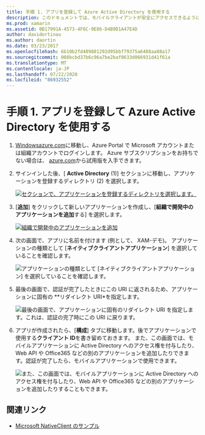```yaml
---
title: 手順 1. アプリを登録して Azure Active Directory を使用する
description: このドキュメントでは、モバイルクライアントが安全にアクセスできるように Azure Active Directory に Azure アプリケーションを登録する方法について説明します。
ms.prod: xamarin
ms.assetid: 0B17991A-4573-4F6C-9E86-D4B9D1A47E4D
author: davidortinau
ms.author: daortin
ms.date: 03/23/2017
ms.openlocfilehash: 6b10b2fd489881292d95bbf79375a6488aa88a17
ms.sourcegitcommit: 008bcbd37b6c96a7be2baf0633d066931d41f61a
ms.translationtype: MT
ms.contentlocale: ja-JP
ms.lasthandoff: 07/22/2020
ms.locfileid: "86932552"
---
```

# <a name="step-1-register-an-app-to-use-azure-active-directory"></a>手順 1. アプリを登録して Azure Active Directory を使用する

1. [Windowsazure.com](https://manage.windowsazure.com)に移動し、Azure Portal で Microsoft アカウントまたは組織アカウントでログインします。 Azure サブスクリプションをお持ちでない場合は、 [azure.com](https://www.azure.com)から試用版を入手できます。

2. サインインした後、[ **Active Directory** (1)] セクションに移動し、アプリケーションを登録するディレクトリ (2) を選択します。

   [![セクションで、アプリケーションを登録するディレクトリを選択します。](register-images/01.-active-directory-in-azure-portal-sml.jpg)](register-images/01.-active-directory-in-azure-portal.jpg#lightbox)

3. [**追加**] をクリックして新しいアプリケーションを作成し、[**組織で開発中のアプリケーションを追加**する] を選択します。

   [![組織で開発中のアプリケーションを追加](register-images/02.-add-new-application-sml.jpg)](register-images/02.-add-new-application.jpg#lightbox)

4. 次の画面で、アプリに名前を付けます (例として、 XAM-デモ)。
   アプリケーションの種類として [**ネイティブクライアントアプリケーション**] を選択していることを確認します。

   ![アプリケーションの種類として [ネイティブクライアントアプリケーション] を選択していることを確認します。](register-images/03.-app-name.jpg)

5. 最後の画面で、認証が完了したときにこの URI に返されるため、アプリケーションに固有の **リダイレクト URI*を指定します。

   ![最後の画面で、アプリケーションに固有のリダイレクト URI を指定します。これは、認証の完了時にこの URI に戻ります。](register-images/04.-app-redirect.jpg)

6. アプリが作成されたら、[**構成**] タブに移動します。後でアプリケーションで使用する**クライアント ID**を書き留めておきます。 また、この画面では、モバイルアプリケーションに Active Directory へのアクセス権を付与したり、Web API や Office365 などの別のアプリケーションを追加したりできます。認証が完了したら、モバイルアプリケーションで使用できます。

   ![また、この画面では、モバイルアプリケーションに Active Directory へのアクセス権を付与したり、Web API や Office365 などの別のアプリケーションを追加したりすることもできます。](register-images/05.-configure.jpg)

## <a name="related-links"></a>関連リンク

- [Microsoft NativeClient のサンプル](https://github.com/AzureADSamples/NativeClient-MultiTarget-DotNet)
